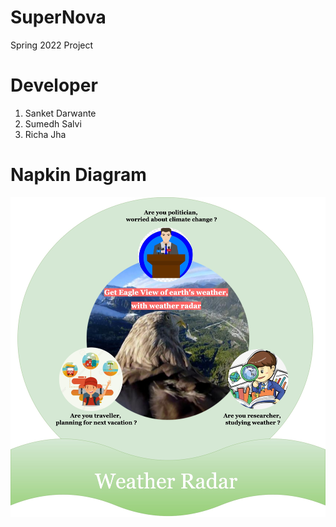 # SuperNova
Spring 2022 Project

# Developer
1. Sanket Darwante
2. Sumedh Salvi
3. Richa Jha

# Napkin Diagram
![](https://github.com/airavata-courses/SuperNova/blob/dev-wiki-data/wiki/wiki_images/napkinDaigram.jpg)
